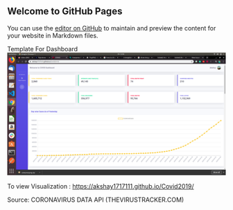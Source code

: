 ## Welcome to GitHub Pages

You can use the [editor on GitHub](https://github.com/akshay1717111/Covid2019/edit/master/README.md) to maintain and preview the content for your website in Markdown files.

Template For Dashboard
![](static/images/Template.png)

To view Visualization : https://akshay1717111.github.io/Covid2019/

Source: CORONAVIRUS DATA API (THEVIRUSTRACKER.COM)
